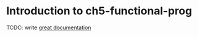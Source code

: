 # Introduction to ch5-functional-prog

TODO: write [great documentation](http://jacobian.org/writing/what-to-write/)
